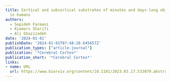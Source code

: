 ```yaml
---
title: Cortical and subcortical substrates of minutes and days-long object value memory
  in humans
authors:
  - Sepideh Farmani
  - Kiomars Sharifi
  - Ali Ghazizadeh
date: '2024-01-01'
publishDate: '2024-01-01T07:48:28.645657Z'
publication_types: ["article-journal"]
publication: '*Cerebral Cortex*'
publication_short: '*Cerebral Cortex*'
links:
- name: URL
  url: https://www.biorxiv.org/content/10.1101/2023.03.17.533079.abstract
---
```

